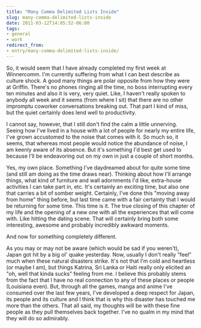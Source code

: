 ```yaml
---
title: "Many Comma Delimited Lists Inside"
slug: many-comma-delimited-lists-inside
date: 2011-03-12T14:05:52-06:00
tags:
- general
- work
redirect_from:
- entry/many-comma-delimited-lists-inside/
---
```

So, it would seem that I have already completed my first week at Winnercomm. I'm currently suffering from what I can best describe as culture shock. A good many things are polar opposite from how they were at Griffin. There's no phones ringing all the time, no boss interrupting every ten minutes and also it is very, very quiet. Like, I haven't really spoken to anybody all week and it seems (from where I sit) that there are no other impromptu coworker conversations breaking out. That part I kind of miss, but the quiet certainly does lend well to productivity.

I cannot say, however, that I still don't find the calm a little unnerving. Seeing how I've lived in a house with a lot of people for nearly my entire life, I've grown accustomed to the noise that comes with it. So much so, it seems, that whereas most people would notice the abundance of noise, I am keenly aware of its absence. But it's something I'd best get used to because I'll be endeavoring out on my own in just a couple of short months.

Yes, my own place. Something I've daydreamed about for quite some time (and still am doing as the time draws near). Thinking about how I'll arrange things, what kind of furniture and wall adornments I'd like, extra-house activities I can take part in, etc. It's certainly an exciting time, but also one that carries a bit of somber weight. Certainly, I've done this "moving away from home" thing before, but last time came with a fair certainty that I would be returning for some time. This time is it. The true closing of this chapter of my life and the opening of a new one with all the experiences that will come with. Like hitting the dating scene. That will certainly bring both some interesting, awesome and probably incredibly awkward moments.

And now for something completely different.

As you may or may not be aware (which would be sad if you weren't), Japan got hit by a big ol' quake yesterday. Now, usually I don't really "feel" much when these natural disasters strike. It's not that I'm cold and heartless (or maybe I am), but things Katrina, Sri Lanka  or Haiti really only elicited an "oh, well that kinda sucks" feeling from me. I believe this probably stems from the fact that I have no real connection to any of these places or people (Louisiana even). But, through all the games, manga and anime I've consumed over the last few years, I've developed a deep respect for Japan, its people and its culture and I think that is why this disaster has touched me more than the others. That all said, my thoughts will be with these fine people as they pull themselves back together. I've no qualm in my mind that they will do so admirably.
